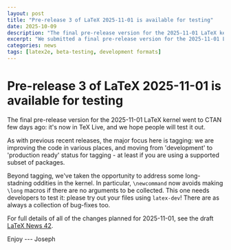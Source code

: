 ```yaml
---
layout: post
title: "Pre-release 3 of LaTeX 2025-11-01 is available for testing"
date: 2025-10-09
description: "The final pre-release version for the 2025-11-01 LaTeX kernel to CTAN over the weekend."
excerpt: "We submitted a final pre-release version for the 2025-11-01 LaTeX kernel to CTAN recently"
categories: news
tags: [latex2e, beta-testing, development formats]
---
```


# Pre-release 3 of LaTeX 2025-11-01 is available for testing

The final pre-release version for the 2025-11-01 LaTeX kernel went to CTAN few
days ago: it's now in TeX Live, and we hope people will test it out.

As with previous recent releases, the major focus here is tagging: we are
improving the code in various places, and moving from 'development' to
'production ready' status for tagging - at least if you are using a supported
subset of packages. 

Beyond tagging, we've taken the opportunity to address some long-stadning
oddities in the kernel. In particular, `\newcommand` now avoids making `\long`
macros if there are no arguments to be collected. This one needs developers to
test it: please try out your files using `latex-dev`! There are as always a
collection of bug-fixes too.

For full details of all of the changes planned for 2025-11-01, see the draft <a
href="{{site.baseurl}}/news/latex2e-news/ltnews42.pdf">LaTeX News 42</a>.

Enjoy --- Joseph



